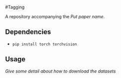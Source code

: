 #Tagging

A repository accompanying the *Put paper name*.

## Dependencies

* ```pip install torch torchvision```

## Usage

*Give some detail about how to download the datasets*
